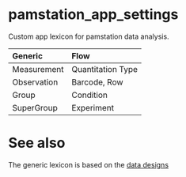 # pamstation_app_settings
Custom app lexicon for pamstation data analysis.

|Generic     | Flow
|:------     |:-------
|Measurement | Quantitation Type
|Observation | Barcode, Row
|Group       | Condition
|SuperGroup  | Experiment


# See also

The generic lexicon is based on the [data designs](https://github.com/tercen/data_designs)
